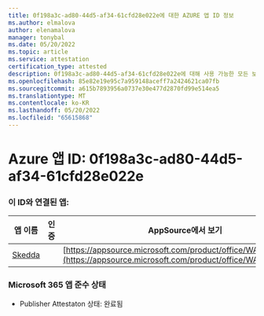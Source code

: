 ```yaml
---
title: 0f198a3c-ad80-44d5-af34-61cfd28e022e에 대한 AZURE 앱 ID 정보
ms.author: elmalova
author: elenamalova
manager: tonybal
ms.date: 05/20/2022
ms.topic: article
ms.service: attestation
certification_type: attested
description: 0f198a3c-ad80-44d5-af34-61cfd28e022e에 대해 사용 가능한 모든 보안 및 규정 준수 정보입니다.
ms.openlocfilehash: 85e82e19e95c7a959148aceff7a2424621ca07fb
ms.sourcegitcommit: a615b7893956a0737e30e477d2870fd99e514ea5
ms.translationtype: MT
ms.contentlocale: ko-KR
ms.lasthandoff: 05/20/2022
ms.locfileid: "65615868"
---
```

# <a name="azure-app-id-0f198a3c-ad80-44d5-af34-61cfd28e022e"></a>Azure 앱 ID: 0f198a3c-ad80-44d5-af34-61cfd28e022e


### <a name="apps-associated-with-this-id"></a>이 ID와 연결된 앱:
| **앱 이름** | **인증** | **AppSource에서 보기** |
|--------------|---------------|-----------------------|
| [Skedda](../forward/WA200004065.md) |  | [https://appsource.microsoft.com/product/office/WA200004065](https://appsource.microsoft.com/product/office/WA200004065) |

### <a name="microsoft-365-app-compliance-status"></a>Microsoft 365 앱 준수 상태
- Publisher Attestaton 상태: 완료됨

